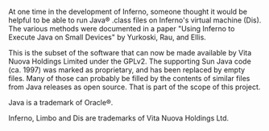 At one time in the development of Inferno, someone thought it would be helpful to be able to run Java® .class files on Inferno's virtual machine (Dis). The various methods were documented in a paper "Using Inferno to Execute Java on Small Devices" by Yurkoski, Rau, and Ellis.

This is the subset of the software that can now be made available by Vita Nuova Holdings Limited under the GPLv2. The supporting Sun Java code (ca. 1997) was marked as proprietary, and has been replaced by empty files. Many of those can probably be filled by the contents of similar files from Java releases as open source. That is part of the scope of this project.

Java is a trademark of Oracle®.

Inferno, Limbo and Dis are trademarks of Vita Nuova Holdings Ltd.